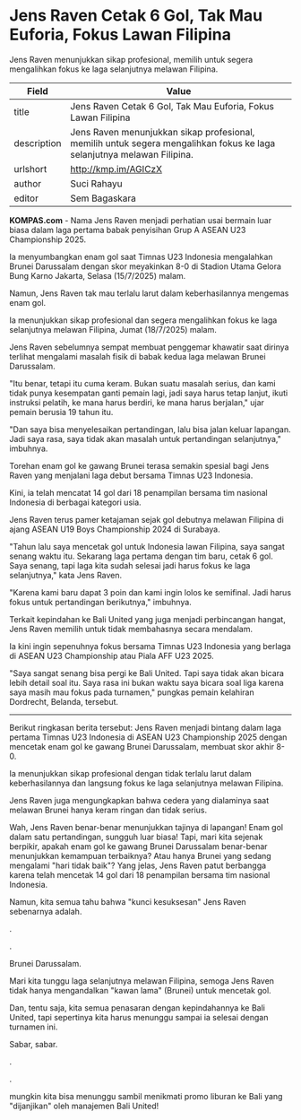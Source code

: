 # Jens Raven Cetak 6 Gol, Tak Mau Euforia, Fokus Lawan Filipina

Jens Raven menunjukkan sikap profesional, memilih untuk segera mengalihkan fokus ke laga selanjutnya melawan Filipina.

| Field       | Value                                                       |
|-------------|-------------------------------------------------------------|
| title       | Jens Raven Cetak 6 Gol, Tak Mau Euforia, Fokus Lawan Filipina |
| description | Jens Raven menunjukkan sikap profesional, memilih untuk segera mengalihkan fokus ke laga selanjutnya melawan Filipina. |
| urlshort    | http://kmp.im/AGICzX |
| author      | Suci Rahayu |
| editor      | Sem Bagaskara |

**KOMPAS.com** - Nama Jens Raven menjadi perhatian usai bermain luar biasa dalam laga pertama babak penyisihan Grup A ASEAN U23 Championship 2025.

Ia menyumbangkan enam gol saat Timnas U23 Indonesia mengalahkan Brunei Darussalam dengan skor meyakinkan 8-0 di Stadion Utama Gelora Bung Karno Jakarta, Selasa (15/7/2025) malam.

Namun, Jens Raven tak mau terlalu larut dalam keberhasilannya mengemas enam gol.

Ia menunjukkan sikap profesional dan segera mengalihkan fokus ke laga selanjutnya melawan Filipina, Jumat (18/7/2025) malam.

Jens Raven sebelumnya sempat membuat penggemar khawatir saat dirinya terlihat mengalami masalah fisik di babak kedua laga melawan Brunei Darussalam.

"Itu benar, tetapi itu cuma keram. Bukan suatu masalah serius, dan kami tidak punya kesempatan ganti pemain lagi, jadi saya harus tetap lanjut, ikuti instruksi pelatih, ke mana harus berdiri, ke mana harus berjalan,\" ujar pemain berusia 19 tahun itu.

\"Dan saya bisa menyelesaikan pertandingan, lalu bisa jalan keluar lapangan. Jadi saya rasa, saya tidak akan masalah untuk pertandingan selanjutnya," imbuhnya.

Torehan enam gol ke gawang Brunei terasa semakin spesial bagi Jens Raven yang menjalani laga debut bersama Timnas U23 Indonesia.

Kini, ia telah mencatat 14 gol dari 18 penampilan bersama tim nasional Indonesia di berbagai kategori usia.

Jens Raven terus pamer ketajaman sejak gol debutnya melawan Filipina di ajang ASEAN U19 Boys Championship 2024 di Surabaya.

"Tahun lalu saya mencetak gol untuk Indonesia lawan Filipina, saya sangat senang waktu itu. Sekarang laga pertama dengan tim baru, cetak 6 gol. Saya senang, tapi laga kita sudah selesai jadi harus fokus ke laga selanjutnya,\" kata Jens Raven.

\"Karena kami baru dapat 3 poin dan kami ingin lolos ke semifinal. Jadi harus fokus untuk pertandingan berikutnya," imbuhnya.

Terkait kepindahan ke Bali United yang juga menjadi perbincangan hangat, Jens Raven memilih untuk tidak membahasnya secara mendalam.

Ia kini ingin sepenuhnya fokus bersama Timnas U23 Indonesia yang berlaga di ASEAN U23 Championship atau Piala AFF U23 2025.

"Saya sangat senang bisa pergi ke Bali United. Tapi saya tidak akan bicara lebih detail soal itu. Saya rasa ini bukan waktu saya bicara soal liga karena saya masih mau fokus pada turnamen," pungkas pemain kelahiran Dordrecht, Belanda, tersebut.

---
Berikut ringkasan berita tersebut: Jens Raven menjadi bintang dalam laga pertama Timnas U23 Indonesia di ASEAN U23 Championship 2025 dengan mencetak enam gol ke gawang Brunei Darussalam, membuat skor akhir 8-0.

 Ia menunjukkan sikap profesional dengan tidak terlalu larut dalam keberhasilannya dan langsung fokus ke laga selanjutnya melawan Filipina.

 Jens Raven juga mengungkapkan bahwa cedera yang dialaminya saat melawan Brunei hanya keram ringan dan tidak serius.



Wah, Jens Raven benar-benar menunjukkan tajinya di lapangan! Enam gol dalam satu pertandingan, sungguh luar biasa! Tapi, mari kita sejenak berpikir, apakah enam gol ke gawang Brunei Darussalam benar-benar menunjukkan kemampuan terbaiknya? Atau hanya Brunei yang sedang mengalami "hari tidak baik"? Yang jelas, Jens Raven patut berbangga karena telah mencetak 14 gol dari 18 penampilan bersama tim nasional Indonesia.

 Namun, kita semua tahu bahwa "kunci kesuksesan" Jens Raven sebenarnya adalah.

.

.

 Brunei Darussalam.

 Mari kita tunggu laga selanjutnya melawan Filipina, semoga Jens Raven tidak hanya mengandalkan "kawan lama" (Brunei) untuk mencetak gol.

 Dan, tentu saja, kita semua penasaran dengan kepindahannya ke Bali United, tapi sepertinya kita harus menunggu sampai ia selesai dengan turnamen ini.

 Sabar, sabar.

.

.

 mungkin kita bisa menunggu sambil menikmati promo liburan ke Bali yang "dijanjikan" oleh manajemen Bali United!
